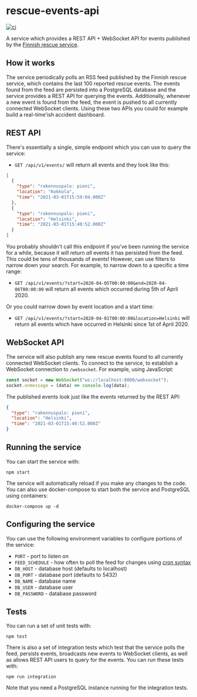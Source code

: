 # rescue-events-api

[![ci](https://github.com/coocos/rescue-events-api/actions/workflows/ci.yml/badge.svg)](https://github.com/coocos/rescue-events-api/actions/workflows/ci.yml)

A service which provides a REST API + WebSocket API for events published by the [Finnish rescue service](http://www.peto-media.fi/).

## How it works

The service periodically polls an RSS feed published by the Finnish rescue service, which contains the last 100 reported rescue events. The events found from the feed are persisted into a PostgreSQL database and the service provides a REST API for querying the events. Additionally, whenever a new event is found from the feed, the event is pushed to all currently connected WebSocket clients. Using these two APIs you could for example build a real-time'ish accident dashboard.

## REST API

There's essentially a single, simple endpoint which you can use to query the service:

- `GET /api/v1/events/` will return all events and they look like this:

```json
[
  {
    "type": "rakennuspalo: pieni",
    "location": "Kokkola",
    "time": "2021-03-01T15:59:04.000Z"
  },
  {
    "type": "rakennuspalo: pieni",
    "location": "Helsinki",
    "time": "2021-03-01T15:40:52.000Z"
  }
]
```

You probably shouldn't call this endpoint if you've been running the service for a while, because it will return _all_ events it has persisted from the feed. This could be tens of thousands of events! However, can use filters to narrow down your search. For example, to narrow down to a specific a time range:

- `GET /api/v1/events/?start=2020-04-05T00:00:00&end=2020-04-06T00:00:00` will return all events which occurred during 5th of April 2020.

Or you could narrow down by event location and a start time:

- `GET /api/v1/events/?start=2020-04-01T00:00:00&location=Helsinki` will return all events which have occurred in Helsinki since 1st of April 2020.

## WebSocket API

The service will also publish any new rescue events found to all currently connected WebSocket clients. To connect to the service, to establish a WebSocket connection to `/websocket`. For example, using JavaScript:

```javascript
const socket = new WebSocket("ws://localhost:8000/websocket");
socket.onmessage = (data) => console.log(data);
```

The published events look just like the events returned by the REST API:

```json
{
  "type": "rakennuspalo: pieni",
  "location": "Helsinki",
  "time": "2021-03-01T15:40:52.000Z"
}
```

## Running the service

You can start the service with:

```
npm start
```

The service will automatically reload if you make any changes to the code. You can also use docker-compose to start both the service and PostgreSQL using containers:

```
docker-compose up -d
```

## Configuring the service

You can use the following environment variables to configure portions of the service:

* `PORT` - port to listen on
* `FEED_SCHEDULE` - how often to poll the feed for changes using [cron syntax](https://en.wikipedia.org/wiki/Cron#Overview)
* `DB_HOST` - database host (defaults to localhost)
* `DB_PORT` - database port (defaults to 5432)
* `DB_NAME` - database name
* `DB_USER` - database user
* `DB_PASSWORD` - database password

## Tests

You can run a set of unit tests with:

```
npm test
```

There is also a set of integration tests which test that the service polls the feed, persists events, broadcasts new events to WebSocket clients, as well as allows REST API users to query for the events. You can run these tests with:

```
npm run integration
```

Note that you need a PostgreSQL instance running for the integration tests.
